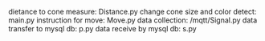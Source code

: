 dietance to cone measure: Distance.py
change cone size and color detect: main.py
instruction for move: Move.py
data collection: /mqtt/Signal.py
data transfer to mysql db: p.py
data receive by mysql db: s.py
